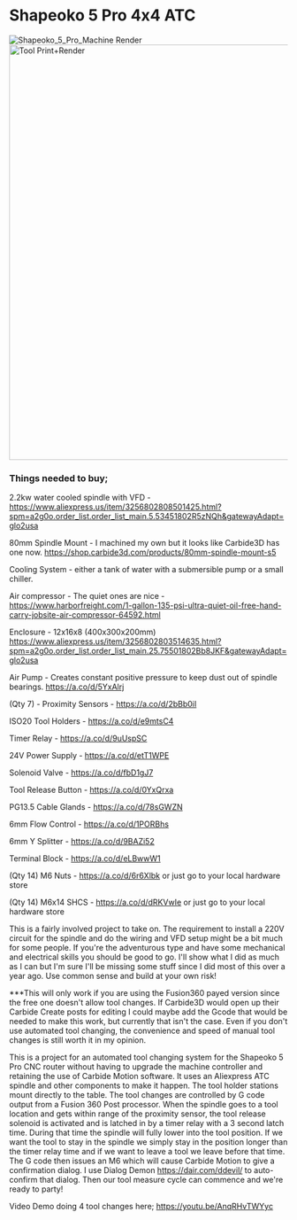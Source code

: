 # Shapeoko 5 Pro 4x4 ATC
![Shapeoko_5_Pro_Machine Render](https://github.com/user-attachments/assets/82944d62-3396-4400-b67c-19960ef7ad40)
<img width="750" alt="Tool Print+Render" src="https://github.com/user-attachments/assets/a906cb31-705a-4400-9f26-af173bee5635">

### Things needed to buy;

2.2kw water cooled spindle with VFD - https://www.aliexpress.us/item/3256802808501425.html?spm=a2g0o.order_list.order_list_main.5.53451802R5zNQh&gatewayAdapt=glo2usa

80mm Spindle Mount - I machined my own but it looks like Carbide3D has one now. https://shop.carbide3d.com/products/80mm-spindle-mount-s5

Cooling System - either a tank of water with a submersible pump or a small chiller.

Air compressor - The quiet ones are nice - https://www.harborfreight.com/1-gallon-135-psi-ultra-quiet-oil-free-hand-carry-jobsite-air-compressor-64592.html

Enclosure - 12x16x8 (400x300x200mm) https://www.aliexpress.us/item/3256802803514635.html?spm=a2g0o.order_list.order_list_main.25.75501802Bb8JKF&gatewayAdapt=glo2usa

Air Pump - Creates constant positive pressure to keep dust out of spindle bearings. https://a.co/d/5YxAlrj

(Qty 7) - Proximity Sensors - https://a.co/d/2bBb0iI

ISO20 Tool Holders - https://a.co/d/e9mtsC4

Timer Relay - https://a.co/d/9uUspSC

24V Power Supply - https://a.co/d/etT1WPE

Solenoid Valve - https://a.co/d/fbD1gJ7

Tool Release Button - https://a.co/d/0YxQrxa

PG13.5 Cable Glands - https://a.co/d/78sGWZN

6mm Flow Control - https://a.co/d/1PORBhs

6mm Y Splitter - https://a.co/d/9BAZi52

Terminal Block - https://a.co/d/eLBwwW1

(Qty 14) M6 Nuts - https://a.co/d/6r6Xlbk or just go to your local hardware store

(Qty 14) M6x14 SHCS - https://a.co/d/dRKVwIe or just go to your local hardware store


This is a fairly involved project to take on. The requirement to install a 220V circuit for the spindle and do the wiring and VFD setup might be a bit much for some people. If you're the adventurous type and have some mechanical and electrical skills you should be good to go. I'll show what I did as much as I can but I'm sure I'll be missing some stuff since I did most of this over a year ago. Use common sense and build at your own risk!

***This will only work if you are using the Fusion360 payed version since the free one doesn't allow tool changes. If Carbide3D would open up their Carbide Create posts for editing I could maybe add the Gcode that would be needed to make this work, but currently that isn't the case. Even if you don't use automated tool changing, the convenience and speed of manual tool changes is still worth it in my opinion.

This is a project for an automated tool changing system for the Shapeoko 5 Pro CNC router without having to upgrade the machine controller and retaining the use of Carbide Motion software. It uses an Aliexpress ATC spindle and other components to make it happen. The tool holder stations mount directly to the table. The tool changes are controlled by G code output from a Fusion 360 Post processor. When the spindle goes to a tool location and gets within range of the proximity sensor, the tool release solenoid is activated and is latched in by a timer relay with a 3 second latch time. During that time the spindle will fully lower into the tool position. If we want the tool to stay in the spindle we simply stay in the position longer than the timer relay time and if we want to leave a tool we leave before that time. The G code then issues an M6 which will cause Carbide Motion to give a confirmation dialog. I use Dialog Demon https://dair.com/ddevil/ to auto-confirm that dialog. Then our tool measure cycle can commence and we're ready to party! 

Video Demo doing 4 tool changes here;
https://youtu.be/AnqRHvTWYyc

